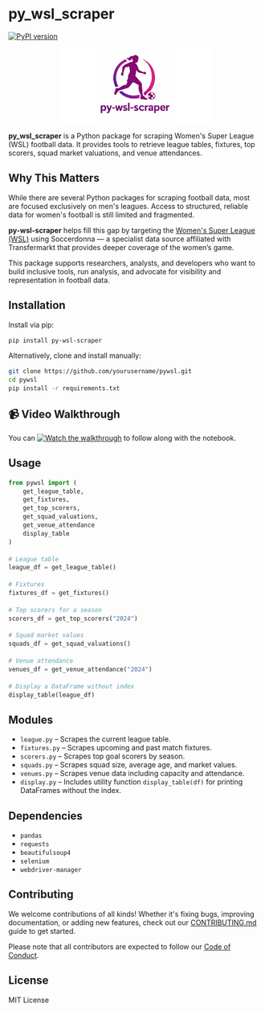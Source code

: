 # py_wsl_scraper

[![PyPI version](https://img.shields.io/pypi/v/py-wsl-scraper.svg)](https://pypi.org/project/py-wsl-scraper/)

<p align="center">
  <img src="images/pywsl-banner.jpg" alt="py-wsl-scraper logo" width="300"/>
</p>

**py_wsl_scraper** is a Python package for scraping Women's Super League (WSL) football data. It provides tools to retrieve league tables, fixtures, top scorers, squad market valuations, and venue attendances.

## Why This Matters

While there are several Python packages for scraping football data, most are focused exclusively on men's leagues. Access to structured, reliable data for women's football is still limited and fragmented.

**py-wsl-scraper** helps fill this gap by targeting the [Women's Super League (WSL)](https://www.soccerdonna.de/) using Soccerdonna — a specialist data source affiliated with Transfermarkt that provides deeper coverage of the women’s game.

This package supports researchers, analysts, and developers who want to build inclusive tools, run analysis, and advocate for visibility and representation in football data.

## Installation


Install via pip:

```bash
pip install py-wsl-scraper
```

Alternatively, clone and install manually:

```bash
git clone https://github.com/yourusername/pywsl.git
cd pywsl
pip install -r requirements.txt

```
## 📹 Video Walkthrough

You can [![Watch the walkthrough](examples/tutorial-vide_preview.png)](examples/tutorial-vid.mp4) to follow along with the notebook.

## Usage

```python
from pywsl import (
    get_league_table,
    get_fixtures,
    get_top_scorers,
    get_squad_valuations,
    get_venue_attendance
    display_table
)

# League table
league_df = get_league_table()

# Fixtures
fixtures_df = get_fixtures()

# Top scorers for a season
scorers_df = get_top_scorers("2024")

# Squad market values
squads_df = get_squad_valuations()

# Venue attendance
venues_df = get_venue_attendance("2024")

# Display a DataFrame without index
display_table(league_df)

```

## Modules 

- `league.py` – Scrapes the current league table.
- `fixtures.py` – Scrapes upcoming and past match fixtures.
- `scorers.py` – Scrapes top goal scorers by season.
- `squads.py` – Scrapes squad size, average age, and market values.
- `venues.py` – Scrapes venue data including capacity and attendance.
- `display.py` – Includes utility function `display_table(df)` for printing DataFrames without the index.



## Dependencies
- ```pandas```
- ```requests```
- ```beautifulsoup4```
- ```selenium```
- ```webdriver-manager```


## Contributing

We welcome contributions of all kinds! Whether it's fixing bugs, improving documentation, or adding new features, check out our [CONTRIBUTING.md](CONTRIBUTING.md) guide to get started.

Please note that all contributors are expected to follow our [Code of Conduct](CODE_OF_CONDUCT.md).


## License
MIT License